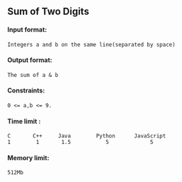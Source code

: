 ## Sum of Two Digits

#### Input format: 
    Integers a and b on the same line(separated by space)

#### Output format:
    The sum of a & b

#### Constraints:
    0 <= a,b <= 9.

#### Time limit :
    
    C       C++     Java        Python      JavaScript
    1        1       1.5           5             5
    
####  Memory limit:
    512Mb
